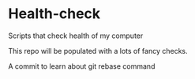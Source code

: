 # Health-check
Scripts that check health of my computer

This repo will be populated with a lots of fancy checks.

A commit to learn about git rebase command

